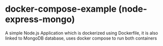 # docker-compose-example (node-express-mongo)

A simple Node.js Application which is dockerized using Dockerfile, it is also linked to MongoDB database, uses docker compose to run both containers

